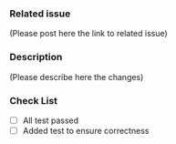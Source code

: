 ### Related issue

(Please post here the link to related issue)

### Description

(Please describe here the changes)

### Check List

- [ ] All test passed
- [ ] Added test to ensure correctness